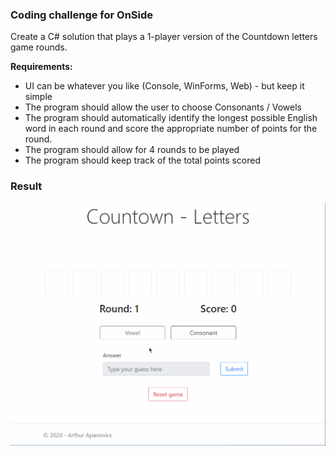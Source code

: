### Coding challenge for OnSide

Create a C# solution that plays a 1-player version of the Countdown letters game rounds.

**Requirements:** 
* UI can be whatever you like (Console, WinForms, Web) - but keep it simple 
* The program should allow the user to choose Consonants / Vowels 
* The program should automatically identify the longest possible English word in each round and score the appropriate number of points for the round. 
* The program should allow for 4 rounds to be played 
* The program should keep track of the total points scored

### Result

![demo animation](demo.gif)